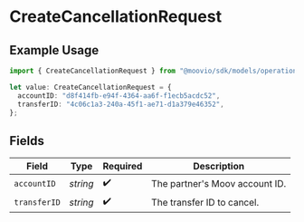 # CreateCancellationRequest

## Example Usage

```typescript
import { CreateCancellationRequest } from "@moovio/sdk/models/operations";

let value: CreateCancellationRequest = {
  accountID: "d8f414fb-e94f-4364-aa6f-f1ecb5acdc52",
  transferID: "4c06c1a3-240a-45f1-ae71-d1a379e46352",
};
```

## Fields

| Field                          | Type                           | Required                       | Description                    |
| ------------------------------ | ------------------------------ | ------------------------------ | ------------------------------ |
| `accountID`                    | *string*                       | :heavy_check_mark:             | The partner's Moov account ID. |
| `transferID`                   | *string*                       | :heavy_check_mark:             | The transfer ID to cancel.     |